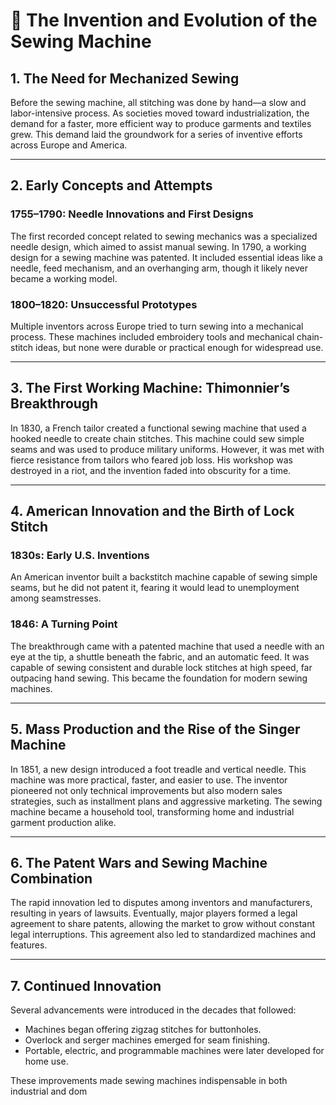 # 🧵 The Invention and Evolution of the Sewing Machine

## 1. The Need for Mechanized Sewing

Before the sewing machine, all stitching was done by hand—a slow and labor-intensive process. As societies moved toward industrialization, the demand for a faster, more efficient way to produce garments and textiles grew. This demand laid the groundwork for a series of inventive efforts across Europe and America.

---

## 2. Early Concepts and Attempts

### 1755–1790: Needle Innovations and First Designs

The first recorded concept related to sewing mechanics was a specialized needle design, which aimed to assist manual sewing. In 1790, a working design for a sewing machine was patented. It included essential ideas like a needle, feed mechanism, and an overhanging arm, though it likely never became a working model.

### 1800–1820: Unsuccessful Prototypes

Multiple inventors across Europe tried to turn sewing into a mechanical process. These machines included embroidery tools and mechanical chain-stitch ideas, but none were durable or practical enough for widespread use.

---

## 3. The First Working Machine: Thimonnier’s Breakthrough

In 1830, a French tailor created a functional sewing machine that used a hooked needle to create chain stitches. This machine could sew simple seams and was used to produce military uniforms. However, it was met with fierce resistance from tailors who feared job loss. His workshop was destroyed in a riot, and the invention faded into obscurity for a time.

---

## 4. American Innovation and the Birth of Lock Stitch

### 1830s: Early U.S. Inventions

An American inventor built a backstitch machine capable of sewing simple seams, but he did not patent it, fearing it would lead to unemployment among seamstresses.

### 1846: A Turning Point

The breakthrough came with a patented machine that used a needle with an eye at the tip, a shuttle beneath the fabric, and an automatic feed. It was capable of sewing consistent and durable lock stitches at high speed, far outpacing hand sewing. This became the foundation for modern sewing machines.

---

## 5. Mass Production and the Rise of the Singer Machine

In 1851, a new design introduced a foot treadle and vertical needle. This machine was more practical, faster, and easier to use. The inventor pioneered not only technical improvements but also modern sales strategies, such as installment plans and aggressive marketing. The sewing machine became a household tool, transforming home and industrial garment production alike.

---

## 6. The Patent Wars and Sewing Machine Combination

The rapid innovation led to disputes among inventors and manufacturers, resulting in years of lawsuits. Eventually, major players formed a legal agreement to share patents, allowing the market to grow without constant legal interruptions. This agreement also led to standardized machines and features.

---

## 7. Continued Innovation

Several advancements were introduced in the decades that followed:

- Machines began offering zigzag stitches for buttonholes.
- Overlock and serger machines emerged for seam finishing.
- Portable, electric, and programmable machines were later developed for home use.

These improvements made sewing machines indispensable in both industrial and dom
